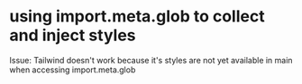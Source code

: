 # using import.meta.glob to collect and inject styles

Issue: Tailwind doesn't work because it's styles are not yet available in main when accessing import.meta.glob
